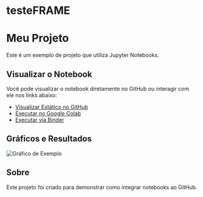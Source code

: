 # testeFRAME

# Meu Projeto

Este é um exemplo de projeto que utiliza Jupyter Notebooks.

## Visualizar o Notebook

Você pode visualizar o notebook diretamente no GitHub ou interagir com ele nos links abaixo:

- [Visualizar Estático no GitHub](./notebook.ipynb)
- [Executar no Google Colab](https://colab.research.google.com/github/USERNAME/REPOSITORY/blob/main/notebook.ipynb)
- [Executar via Binder](https://mybinder.org/v2/gh/USERNAME/REPOSITORY/BRANCH?filepath=notebook.ipynb)

## Gráficos e Resultados

![Gráfico de Exemplo](README_files/output_5_0.png)

## Sobre

Este projeto foi criado para demonstrar como integrar notebooks ao GitHub.
